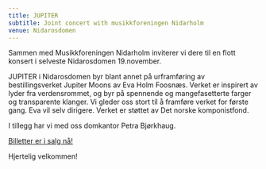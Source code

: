 ```yaml
---
title: JUPITER
subtitle: Joint concert with musikkforeningen Nidarholm
venue: Nidarosdomen
---
```

Sammen med Musikkforeningen Nidarholm inviterer vi dere til en flott konsert i selveste Nidarosdomen 19.november. 

JUPITER i Nidarosdomen byr blant annet på urframføring av bestillingsverket Jupiter Moons av Eva Holm Foosnæs. Verket er inspirert av lyder fra verdensrommet, og byr på spennende og mangefasetterte farger og transparente klanger. Vi gleder oss stort til å framføre verket for første gang. Eva vil selv dirigere. 
Verket er støttet av Det norske komponistfond. 

I tillegg har vi med oss domkantor Petra Bjørkhaug.

[Billetter er i salg nå!](https://nidarholm.hoopla.no/sales/event/2304075777?fbclid=IwAR13ETEdLxQUq3qFe7L0IYLo-tkurjEGjYnE8e6YiKNgpYt0IwUeyz61I-8&promo=aurum) 

Hjertelig velkommen!
